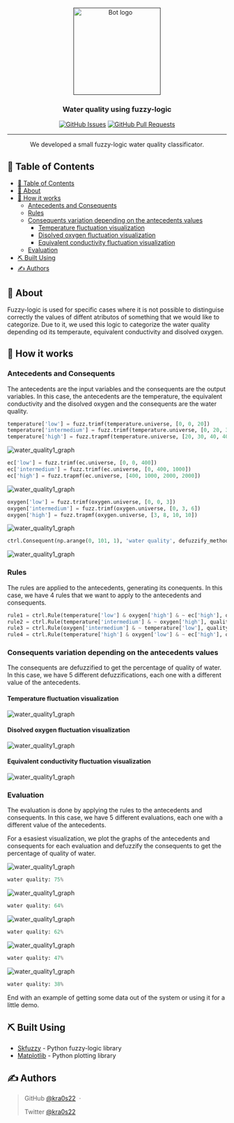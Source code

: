 <p align="center">
  <a href="" rel="noopener">
 <img width=200px height=200px src="https://raw.githubusercontent.com/kra0s22/fuzzy-logic-water-quality/master/Images/fuzzy-logic.jpeg" alt="Bot logo"></a>
</p>

<h3 align="center">Water quality using fuzzy-logic</h3>

<div align="center">


[![GitHub Issues](https://img.shields.io/github/issues/kra0s22/fuzzy-logic-water-quality.svg)](https://github.com/kra0s22/fuzzy-logic-water-quality/issues)
[![GitHub Pull Requests](https://img.shields.io/github/issues-pr/kra0s22/fuzzy-logic-water-quality.svg)](https://github.com/kra0s22/fuzzy-logic-water-quality/pulls)

</div>

---

<p align="center"> We developed a small fuzzy-logic water quality classificator.
    <br> 
</p>

## 📝 Table of Contents

- [📝 Table of Contents](#-table-of-contents)
- [🧐 About ](#-about-)
- [💭 How it works ](#-how-it-works-)
  - [Antecedents and Consequents](#antecedents-and-consequents)
  - [Rules](#rules)
  - [Consequents variation depending on the antecedents values](#consequents-variation-depending-on-the-antecedents-values)
    - [Temperature fluctuation visualization](#temperature-fluctuation-visualization)
    - [Disolved oxygen fluctuation visualization](#disolved-oxygen-fluctuation-visualization)
    - [Equivalent conductivity fluctuation visualization](#equivalent-conductivity-fluctuation-visualization)
  - [Evaluation](#evaluation)
- [⛏️ Built Using ](#️-built-using-)
- [✍️ Authors ](#️-authors-)

## 🧐 About <a name = "about"></a>

Fuzzy-logic is used for specific cases where it is not possible to distinguise correctly the values of diffent atributos of something that we would like to categorize. Due to it, we used this logic to categorize the water quality depending od its temperaute, equivalent conductivity and disolved oxygen. 

## 💭 How it works <a name = "working"></a>

### Antecedents and Consequents

The antecedents are the input variables and the consequents are the output variables. In this case, the antecedents are the temperature, the equivalent conductivity and the disolved oxygen and the consequents are the water quality.

```python
temperature['low'] = fuzz.trimf(temperature.universe, [0, 0, 20])
temperature['intermedium'] = fuzz.trimf(temperature.universe, [0, 20, 30])
temperature['high'] = fuzz.trapmf(temperature.universe, [20, 30, 40, 40])
```

![water_quality1_graph](https://raw.githubusercontent.com/kra0s22/fuzzy-logic-water-quality/master/Images/temperature.png)

```python
ec['low'] = fuzz.trimf(ec.universe, [0, 0, 400])
ec['intermedium'] = fuzz.trimf(ec.universe, [0, 400, 1000])
ec['high'] = fuzz.trapmf(ec.universe, [400, 1000, 2000, 2000])
```

![water_quality1_graph](https://raw.githubusercontent.com/kra0s22/fuzzy-logic-water-quality/master/Images/ec.png)

```python
oxygen['low'] = fuzz.trimf(oxygen.universe, [0, 0, 3])
oxygen['intermedium'] = fuzz.trimf(oxygen.universe, [0, 3, 6])
oxygen['high'] = fuzz.trapmf(oxygen.universe, [3, 8, 10, 10])
```

![water_quality1_graph](https://raw.githubusercontent.com/kra0s22/fuzzy-logic-water-quality/master/Images/disolved_oxygen.png)

```python
ctrl.Consequent(np.arange(0, 101, 1), 'water quality', defuzzify_method="centroid"))
```

![water_quality1_graph](https://raw.githubusercontent.com/kra0s22/fuzzy-logic-water-quality/master/Images/water_quality.png)


### Rules

The rules are applied to the antecedents, generating its conequents. In this case, we have 4 rules that we want to apply to the antecedents and consequents.

```python
rule1 = ctrl.Rule(temperature['low'] & oxygen['high'] & ~ ec['high'], quality['excellent'])
rule2 = ctrl.Rule(temperature['intermedium'] & ~ oxygen['high'], quality['good'])
rule3 = ctrl.Rule(oxygen['intermedium'] & ~ temperature['low'], quality['good'])
rule4 = ctrl.Rule(temperature['high'] & oxygen['low'] & ~ ec['high'], quality['fair'])
```

### Consequents variation depending on the antecedents values

The consequents are defuzzified to get the percentage of quality of water. In this case, we have 5 different defuzzifications, each one with a different value of the antecedents.

#### Temperature fluctuation visualization

![water_quality1_graph](https://raw.githubusercontent.com/kra0s22/fuzzy-logic-water-quality/master/Images/temperature_diff_defuzzification.png)

#### Disolved oxygen fluctuation visualization

![water_quality1_graph](https://raw.githubusercontent.com/kra0s22/fuzzy-logic-water-quality/master/Images/disolved_oxygen_diff_defuzzification.png)

#### Equivalent conductivity fluctuation visualization

![water_quality1_graph](https://raw.githubusercontent.com/kra0s22/fuzzy-logic-water-quality/master/Images/ec_diff_defuzzification.png)


### Evaluation

The evaluation is done by applying the rules to the antecedents and consequents. In this case, we have 5 different evaluations, each one with a different value of the antecedents.

For a esasiest visualization, we plot the graphs of the antecedents and consequents for each evaluation and defuzzify the consequents to get the percentage of quality of water.

![water_quality1_graph](https://raw.githubusercontent.com/kra0s22/fuzzy-logic-water-quality/master/Images/water_quality1_graph.png)


```python
water quality: 75%
```

![water_quality1_graph](https://raw.githubusercontent.com/kra0s22/fuzzy-logic-water-quality/master/Images/water_quality2_graph.png)

```python
water quality: 64%
```

![water_quality1_graph](https://raw.githubusercontent.com/kra0s22/fuzzy-logic-water-quality/master/Images/water_quality3_graph.png)

```python
water quality: 62%
```
![water_quality1_graph](https://raw.githubusercontent.com/kra0s22/fuzzy-logic-water-quality/master/Images/water_quality4_graph.png)

```python
water quality: 47%
```
![water_quality1_graph](https://raw.githubusercontent.com/kra0s22/fuzzy-logic-water-quality/master/Images/water_quality5_graph.png)

```python
water quality: 38%
```

End with an example of getting some data out of the system or using it for a little demo.


## ⛏️ Built Using <a name = "built_using"></a>

- [Skfuzzy](https://scikit-fuzzy.readthedocs.io/en/latest/) - Python fuzzy-logic library
- [Matplotlib](https://matplotlib.org/) - Python plotting library
## ✍️ Authors <a name = "authors"></a>


> GitHub [@kra0s22](https://github.com/kra0s22) &nbsp;&middot;&nbsp;
> 
> Twitter [@kra0s22](https://twitter.com/kra0s22)

